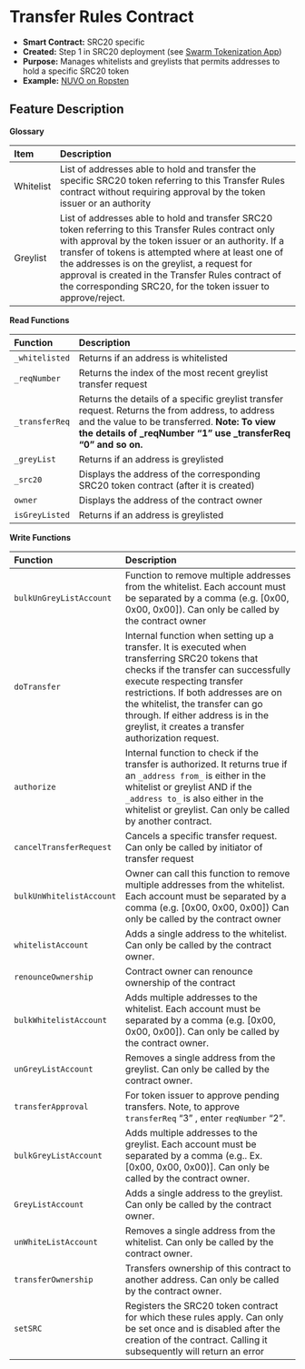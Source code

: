 # Transfer Rules Contract

* **Smart Contract:** SRC20 specific
* **Created:** Step 1 in SRC20 deployment \(see [Swarm Tokenization App](https://swarm.app/)\)
* **Purpose:** Manages whitelists and greylists that permits addresses to hold a specific SRC20 token
* **Example:**  [NUVO on Ropsten](https://ropsten.etherscan.io/address/0xad872227FBCEE4271a2F89C4c9B7df0cc86E0e71#code) 

## Feature Description

**Glossary**

| Item | Description |
| :--- | :--- |
| Whitelist | List of addresses able to hold and transfer the specific SRC20 token referring to this Transfer Rules contract without requiring approval by the token issuer or an authority |
| Greylist | List of addresses able to hold and transfer SRC20 token referring to this Transfer Rules contract only with approval by the token issuer or an authority. If a transfer of tokens is attempted where at least one of the addresses is on the greylist, a request for approval is created in the Transfer Rules contract of the corresponding SRC20, for the token issuer to approve/reject. |

**Read Functions**

| Function | Description |
| :--- | :--- |
| `_whitelisted` | Returns if an address is whitelisted |
| `_reqNumber` | Returns the index of the most recent greylist transfer request |
| `_transferReq` | Returns the details of a specific greylist transfer request. Returns the from address, to address and the value to be transferred. **Note: To view the details of \_reqNumber “1” use \_transferReq “0” and so on.** |
| `_greyList` | Returns if an address is greylisted |
| `_src20` | Displays the address of the corresponding SRC20 token contract \(after it is created\) |
| `owner` | Displays the address of the contract owner |
| `isGreyListed` | Returns if an address is greylisted |

**Write Functions**

| Function | Description |
| :--- | :--- |
| `bulkUnGreyListAccount` | Function to remove multiple addresses from the whitelist. Each account must be separated by a comma \(e.g. \[0x00, 0x00, 0x00\]\). Can only be called by the contract owner |
| `doTransfer` | Internal function when setting up a transfer. It is executed when transferring SRC20 tokens that checks if the transfer can successfully execute respecting transfer restrictions. If both addresses are on the whitelist, the transfer can go through. If either address is in the greylist, it creates a transfer authorization request. |
| `authorize` | Internal function to check if the transfer is authorized. It returns true if an `_address from_` is either in the whitelist or greylist AND if the `_address to_` is also either in the whitelist or greylist. Can only be called by another contract. |
| `cancelTransferRequest` | Cancels a specific transfer request. Can only be called by initiator of transfer request |
| `bulkUnWhitelistAccount` | Owner can call this function to remove multiple addresses from the whitelist. Each account must be separated by a comma \(e.g. \[0x00, 0x00, 0x00\]\) Can only be called by the contract owner |
| `whitelistAccount` | Adds a single address to the whitelist. Can only be called by the contract owner. |
| `renounceOwnership` | Contract owner can renounce ownership of the contract |
| `bulkWhitelistAccount` | Adds multiple addresses to the whitelist. Each account must be separated by a comma \(e.g. \[0x00, 0x00, 0x00\]\). Can only be called by the contract owner. |
| `unGreyListAccount` | Removes a single address from the greylist. Can only be called by the contract owner. |
| `transferApproval` | For token issuer to approve pending transfers. Note, to approve `transferReq` “3” , enter `reqNumber` “2”. |
| `bulkGreyListAccount` | Adds multiple addresses to the greylist. Each account must be separated by a comma \(e.g.. Ex. \[0x00, 0x00, 0x00\)\]. Can only be called by the contract owner. |
| `GreyListAccount` | Adds a single address to the greylist. Can only be called by the contract owner. |
| `unWhiteListAccount` | Removes a single address from the whitelist. Can only be called by the contract owner. |
| `transferOwnership` | Transfers ownership of this contract to another address. Can only be called by the contract owner. |
| `setSRC` | Registers the SRC20 token contract for which these rules apply. Can only be set once and is disabled after the creation of the contract. Calling it subsequently will return an error |

